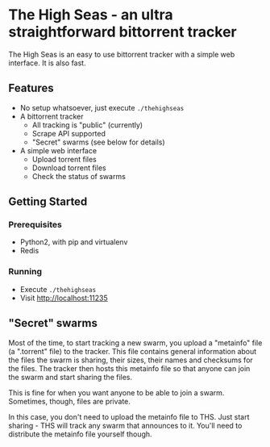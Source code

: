 The High Seas - an ultra straightforward bittorrent tracker
===========================================================

The High Seas is an easy to use bittorrent tracker with a simple web interface.
It is also fast.

Features
--------

* No setup whatsoever, just execute ```./thehighseas```
* A bittorrent tracker
  - All tracking is "public" (currently)
  - Scrape API supported
  - "Secret" swarms (see below for details)
* A simple web interface
  - Upload torrent files
  - Download torrent files
  - Check the status of swarms

Getting Started
---------------

### Prerequisites

* Python2, with pip and virtualenv
* Redis

### Running

- Execute ```./thehighseas```
- Visit [http://localhost:11235](http://localhost:11235)

"Secret" swarms
---------------

Most of the time, to start tracking a new swarm, you upload a "metainfo" file
(a ".torrent" file) to the tracker.  This file contains general information
about the files the swarm is sharing, their sizes, their names and checksums
for the files.  The tracker then hosts this metainfo file so that anyone can
join the swarm and start sharing the files.

This is fine for when you want anyone to be able to join a swarm.  Sometimes,
though, files are private.

In this case, you don't need to upload the metainfo file to THS.  Just start
sharing - THS will track any swarm that announces to it.  You'll need to
distribute the metainfo file yourself though.